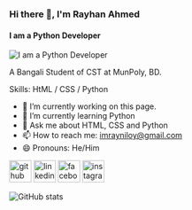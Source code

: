 ### Hi there 👋, I'm Rayhan Ahmed
#### I am a Python Developer 

![I am a Python Developer](https://learn.temporal.io/assets/images/banner_python-0d345d125b6892840c54f7e1460c8a5a.png)

A Bangali
Student of CST at MunPoly, BD.

Skills: HtML / CSS / Python 

- 🔭 I’m currently working on this page. 
- 🌱 I’m currently learning Python 
- 💬 Ask me about HTML, CSS and Python 
- 📫 How to reach me: imrayniloy@gmail.com 
- 😄 Pronouns: He/Him 


[<img src='https://cdn.jsdelivr.net/npm/simple-icons@3.0.1/icons/github.svg' alt='github' height='40'>](https://github.com/ahmedrayhan09)  [<img src='https://cdn.jsdelivr.net/npm/simple-icons@3.0.1/icons/linkedin.svg' alt='linkedin' height='40'>](https://www.linkedin.com/in/rayhan09niloy/)  [<img src='https://cdn.jsdelivr.net/npm/simple-icons@3.0.1/icons/facebook.svg' alt='facebook' height='40'>](https://www.facebook.com/rayhan09niloy)  [<img src='https://cdn.jsdelivr.net/npm/simple-icons@3.0.1/icons/instagram.svg' alt='instagram' height='40'>](https://www.instagram.com/rayhan09niloy/)  

![GitHub stats](https://github-readme-stats.vercel.app/api?username=ahmedrayhan09&show_icons=true)  

 
